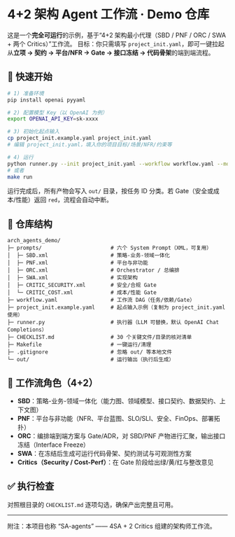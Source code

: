 # 4+2 架构 Agent 工作流 · Demo 仓库

这是一个**完全可运行**的示例，基于“4+2 架构最小代理（SBD / PNF / ORC / SWA + 两个 Critics）”工作流。
目标：你只需填写 `project_init.yaml`，即可一键拉起从**立项 → 契约 → 平台/NFR → Gate → 接口冻结 → 代码骨架**的端到端流程。

## 🚀 快速开始

```bash
# 1) 准备环境
pip install openai pyyaml

# 2) 配置模型 Key（以 OpenAI 为例）
export OPENAI_API_KEY=sk-xxxx

# 3) 初始化起点输入
cp project_init.example.yaml project_init.yaml
# 编辑 project_init.yaml，填入你的项目目标/场景/NFR/约束等

# 4) 运行
python runner.py --init project_init.yaml --workflow workflow.yaml --model gpt-4o-mini
# 或者
make run
```

运行完成后，所有产物会写入 `out/` 目录，按任务 ID 分类。若 Gate（安全或成本/性能）返回 `red`，流程会自动中断。

## 📂 仓库结构

```
arch_agents_demo/
├─ prompts/                      # 六个 System Prompt（XML，可复用）
│  ├─ SBD.xml                    # 策略-业务-领域一体化
│  ├─ PNF.xml                    # 平台与非功能
│  ├─ ORC.xml                    # Orchestrator / 总编排
│  ├─ SWA.xml                    # 实现架构
│  ├─ CRITIC_SECURITY.xml        # 安全/合规 Gate
│  └─ CRITIC_COST.xml            # 成本/性能 Gate
├─ workflow.yaml                 # 工作流 DAG（任务/依赖/Gate）
├─ project_init.example.yaml     # 起点输入示例（复制为 project_init.yaml 使用）
├─ runner.py                     # 执行器（LLM 可替换，默认 OpenAI Chat Completions）
├─ CHECKLIST.md                  # 30 个关键文件/目录的核对清单
├─ Makefile                      # 一键运行/清理
├─ .gitignore                    # 忽略 out/ 等本地文件
└─ out/                          # 运行输出（执行后生成）
```

## 🧠 工作流角色（4+2）
- **SBD**：策略-业务-领域一体化（能力图、领域模型、接口契约、数据契约、上下文图）  
- **PNF**：平台与非功能（NFR、平台蓝图、SLO/SLI、安全、FinOps、部署拓扑）  
- **ORC**：编排端到端方案与 Gate/ADR，对 SBD/PNF 产物进行汇聚，输出接口冻结（Interface Freeze）  
- **SWA**：在冻结后生成可运行代码骨架、契约测试与可观测性方案  
- **Critics（Security / Cost-Perf）**：在 Gate 阶段给出绿/黄/红与整改意见

## ✅ 执行检查
对照根目录的 `CHECKLIST.md` 逐项勾选，确保产出完整且可用。

---

附注：本项目也称 “SA-agents” —— 4SA + 2 Critics 组建的架构师工作流。
